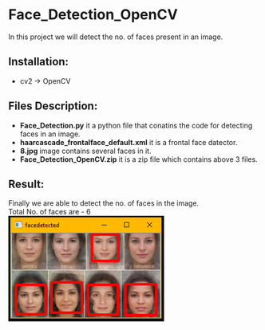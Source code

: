 # Face_Detection_OpenCV

In this project we will detect the no. of faces present in an image.

## Installation:
* cv2 -> OpenCV

## Files Description:
* **Face_Detection.py** it a python file that conatins the code for detecting faces in an image.
* **haarcascade_frontalface_default.xml** it is a frontal face datector.
* **8.jpg** image contains several faces in it.
* **Face_Detection_OpenCV.zip** it is a zip file which contains above 3 files.

## Result:
Finally we are able to detect the no. of faces in the image.<br/>
Total No. of faces are - 6 <br/>
![Screenshot of Output](Output.png)
